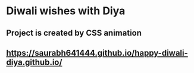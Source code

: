 # Diwali wishes with Diya 
## Project is created by CSS animation

## https://saurabh641444.github.io/happy-diwali-diya.github.io/

